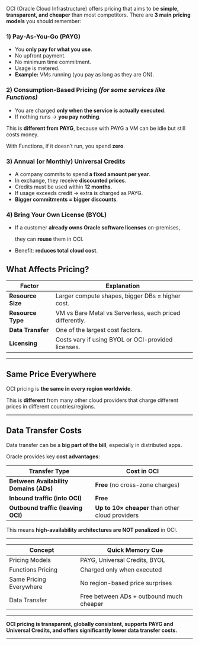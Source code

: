 OCI (Oracle Cloud Infrastructure) offers pricing that aims to be **simple, transparent, and cheaper** than most competitors. There are **3 main pricing models** you should remember:

### 1) **Pay-As-You-Go (PAYG)**

- You **only pay for what you use**.
- No upfront payment.
- No minimum time commitment.
- Usage is metered.
- **Example:** VMs running (you pay as long as they are ON).

### 2) **Consumption-Based Pricing** *(for some services like Functions)*

- You are charged **only when the service is actually executed**.
- If nothing runs → **you pay nothing**.

This is **different from PAYG**, because with PAYG a VM can be idle but still costs money.

With Functions, if it doesn’t run, you spend **zero**.

### 3) **Annual (or Monthly) Universal Credits**

- A company commits to spend **a fixed amount per year**.
- In exchange, they receive **discounted prices**.
- Credits must be used within **12 months**.
- If usage exceeds credit → extra is charged as PAYG.
- **Bigger commitments = bigger discounts**.

### 4) **Bring Your Own License (BYOL)**

- If a customer **already owns Oracle software licenses** on-premises,
    
    they can **reuse** them in OCI.
    
- Benefit: **reduces total cloud cost**.

## **What Affects Pricing?**

| Factor | Explanation |
| --- | --- |
| **Resource Size** | Larger compute shapes, bigger DBs = higher cost. |
| **Resource Type** | VM vs Bare Metal vs Serverless, each priced differently. |
| **Data Transfer** | One of the largest cost factors. |
| **Licensing** | Costs vary if using BYOL or OCI-provided licenses. |

---

## **Same Price Everywhere**

OCI pricing is **the same in every region worldwide**.

This is **different** from many other cloud providers that charge different prices in different countries/regions.

---

## **Data Transfer Costs**

Data transfer can be a **big part of the bill**, especially in distributed apps.

Oracle provides key **cost advantages**:

| Transfer Type | Cost in OCI |
| --- | --- |
| **Between Availability Domains (ADs)** | **Free** (no cross-zone charges) |
| **Inbound traffic (into OCI)** | **Free** |
| **Outbound traffic (leaving OCI)** | **Up to 10× cheaper** than other cloud providers |

This means **high-availability architectures are NOT penalized** in OCI.

---

| Concept | Quick Memory Cue |
| --- | --- |
| Pricing Models | PAYG, Universal Credits, BYOL |
| Functions Pricing | Charged only when executed |
| Same Pricing Everywhere | No region-based price surprises |
| Data Transfer | Free between ADs + outbound much cheaper |

---

**OCI pricing is transparent, globally consistent, supports PAYG and Universal Credits, and offers significantly lower data transfer costs.**

---